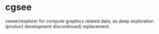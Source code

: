 cgsee
=====

viewer/explorer for compute graphics related data, as deep exploration (product development discontinued) replacement.